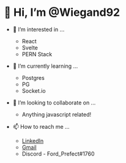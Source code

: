 # 👋 Hi, I’m @Wiegand92
- 👀 I’m interested in ...
  - React
  - Svelte
  - PERN Stack
  
- 🌱 I’m currently learning ...
  - Postgres
  - PG
  - Socket.io
  
- 💞️ I’m looking to collaborate on ...
  - Anything javascript related!
  
- 📫 How to reach me ...
  - [LinkedIn](https://www.linkedin.com/in/alex-wiegand-10691022/)
  - [Gmail](mailto:wiegand.alex@gmail.com)
  - Discord - Ford_Prefect#1760

<!---
Wiegand92/Wiegand92 is a ✨ special ✨ repository because its `README.md` (this file) appears on your GitHub profile.
You can click the Preview link to take a look at your changes.
--->
